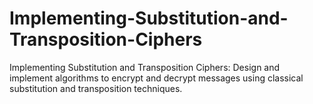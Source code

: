 # Implementing-Substitution-and-Transposition-Ciphers
Implementing Substitution and Transposition Ciphers: Design and implement algorithms to encrypt and decrypt messages using classical substitution and transposition techniques.
